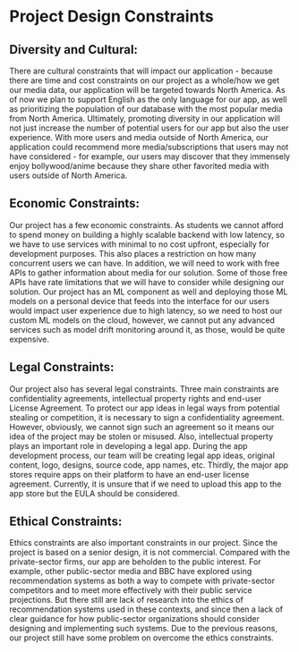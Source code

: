 # Project Design Constraints

## Diversity and Cultural:

There are cultural constraints that will impact our application - because there are time and cost constraints on our project as a whole/how we get our media data, our application will be targeted towards North America. As of now we plan to support English as the only language for our app, as well as prioritizing the population of our database with the most popular media from North America.
Ultimately, promoting diversity in our application will not just increase the number of potential users for our app but also the user experience. With more users and media outside of North America, our application could recommend more media/subscriptions that users may not have considered - for example, our users may discover that they immensely enjoy bollywood/anime because they share other favorited media with users outside of North America.

## Economic Constraints:

Our project has a few economic constraints. As students we cannot afford to spend money on building a highly scalable backend with low latency, so we have to use services with minimal to no cost upfront, especially for development purposes. This also places a restriction on how many concurrent users we can have. In addition, we will need to work with free APIs to gather information about media for our solution. Some of those free APIs have rate limitations that we will have to consider while designing our solution. Our project has an ML component as well and deploying those ML models on a personal device that feeds into the interface for our users would impact user experience due to high latency, so we need to host our custom ML models on the cloud, however, we cannot put any advanced services such as model drift monitoring around it, as those, would be quite expensive.

## Legal Constraints:
Our project also has several legal constraints. Three main constraints are confidentiality agreements, intellectual property rights and end-user License Agreement. To protect our app ideas in legal ways from potential stealing or competition, it is necessary to sign a confidentiality agreement. However, obviously, we cannot sign such an agreement so it means our idea of the project may be stolen or misused. Also, intellectual property plays an important role in developing a legal app. During the app development process, our team will be creating legal app ideas, original content, logo, designs, source code, app names, etc. Thirdly, the major app stores require apps on their platform to have an end-user license agreement. Currently, it is unsure that if we need to upload this app to the app store but the EULA should be considered.

## Ethical Constraints:
Ethics constraints are also important constraints in our project. Since the project is based on a senior design, it is not commercial. Compared with the private-sector firms, our app are beholden to the public interest. For example, other public-sector media and BBC have explored using recommendation systems as both a way to compete with private-sector competitors and to meet more effectively with their public service projections. But there still are lack of research into the ethics of recommendation systems used in these contexts, and since then a lack of clear guidance for how public-sector organizations should consider designing and implementing such systems. Due to the previous reasons, our project still have some problem on overcome the ethics constraints.



